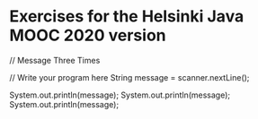 # Exercises for the Helsinki Java MOOC 2020 version

// Message Three Times

// Write your program here
String message = scanner.nextLine();

System.out.println(message);
System.out.println(message);
System.out.println(message);
